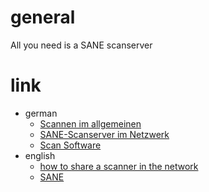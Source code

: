 # general

All you need is a SANE scanserver

# link

* german
    * [Scannen im allgemeinen](https://wiki.ubuntuusers.de/Scanner/)
    * [SANE-Scanserver im Netzwerk](https://wiki.ubuntuusers.de/SANE-Scanserver_im_Netzwerk/)
    * [Scan Software](https://wiki.ubuntuusers.de/Scanner/Software/)
* english
    * [how to share a scanner in the network](https://www.linux.com/news/how-share-scanner-your-network)
    * [SANE](https://wiki.archlinux.org/index.php/SANE)
